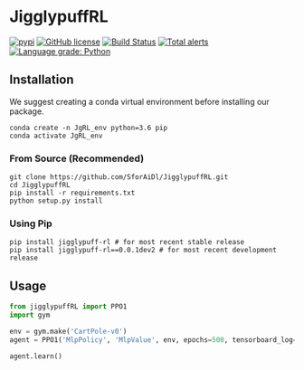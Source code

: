 # JigglypuffRL
[![pypi](https://img.shields.io/badge/pypi-jigglypuff--rl-blue)](https://pypi.org/project/jigglypuff-rl/)
[![GitHub license](https://img.shields.io/github/license/SforAiDl/JigglypuffRL)](https://github.com/SforAiDl/JigglypuffRL/blob/master/LICENSE)
[![Build Status](https://travis-ci.com/SforAiDl/JigglypuffRL.svg?branch=master)](https://travis-ci.com/SforAiDl/JigglypuffRL)
[![Total alerts](https://img.shields.io/lgtm/alerts/g/SforAiDl/JigglypuffRL.svg?logo=lgtm&logoWidth=18)](https://lgtm.com/projects/g/SforAiDl/JigglypuffRL/alerts/)
[![Language grade: Python](https://img.shields.io/lgtm/grade/python/g/SforAiDl/JigglypuffRL.svg?logo=lgtm&logoWidth=18)](https://lgtm.com/projects/g/SforAiDl/JigglypuffRL/context:python)

## Installation

We suggest creating a conda virtual environment before installing our package.
```
conda create -n JgRL_env python=3.6 pip
conda activate JgRL_env
```

### From Source (Recommended)
```
git clone https://github.com/SforAiDl/JigglypuffRL.git
cd JigglypuffRL
pip install -r requirements.txt
python setup.py install
```

### Using Pip
```
pip install jigglypuff-rl # for most recent stable release
pip install jigglypuff-rl==0.0.1dev2 # for most recent development release
```

## Usage
```python
from jigglypuffRL import PPO1
import gym

env = gym.make('CartPole-v0')
agent = PPO1('MlpPolicy', 'MlpValue', env, epochs=500, tensorboard_log='./runs/')

agent.learn()
```
